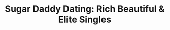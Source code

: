 ---
description: 类似“甜爹”的 app 太多了。
layout: post
results:
- primaryGenreName: Social Networking
  version: '1.0'
  formattedPrice: 免费
  genreIds:
  - '6005'
  artworkUrl60: http://is2.mzstatic.com/image/thumb/Purple122/v4/87/04/5e/87045e73-f804-9a40-cdb1-ebba1b30469e/source/60x60bb.jpg
  minimumOsVersion: '8.2'
  appletvScreenshotUrls: &a []
  sellerName: Paste Technology Co., Ltd.
  supportedDevices:
  - iPad2Wifi-iPad2Wifi
  - iPad23G-iPad23G
  - iPhone4S-iPhone4S
  - iPadThirdGen-iPadThirdGen
  - iPadThirdGen4G-iPadThirdGen4G
  - iPhone5-iPhone5
  - iPodTouchFifthGen-iPodTouchFifthGen
  - iPadFourthGen-iPadFourthGen
  - iPadFourthGen4G-iPadFourthGen4G
  - iPadMini-iPadMini
  - iPadMini4G-iPadMini4G
  - iPhone5c-iPhone5c
  - iPhone5s-iPhone5s
  - iPadAir-iPadAir
  - iPadAirCellular-iPadAirCellular
  - iPadMiniRetina-iPadMiniRetina
  - iPadMiniRetinaCellular-iPadMiniRetinaCellular
  - iPhone6-iPhone6
  - iPhone6Plus-iPhone6Plus
  - iPadAir2-iPadAir2
  - iPadAir2Cellular-iPadAir2Cellular
  - iPadMini3-iPadMini3
  - iPadMini3Cellular-iPadMini3Cellular
  - iPodTouchSixthGen-iPodTouchSixthGen
  - iPhone6s-iPhone6s
  - iPhone6sPlus-iPhone6sPlus
  - iPadMini4-iPadMini4
  - iPadMini4Cellular-iPadMini4Cellular
  - iPadPro-iPadPro
  - iPadProCellular-iPadProCellular
  - iPadPro97-iPadPro97
  - iPadPro97Cellular-iPadPro97Cellular
  - iPhoneSE-iPhoneSE
  - iPhone7-iPhone7
  - iPhone7Plus-iPhone7Plus
  - iPad611-iPad611
  - iPad612-iPad612
  genres:
  - 社交
  currentVersionReleaseDate: '2017-03-23T16:51:15Z'
  trackName: 'Sugar Daddy Dating: Rich Beautiful & Elite Singles'
  isVppDeviceBasedLicensingEnabled: true
  description: "Sugary is a FREE interactive club designed for the rich men,
    and gorgeous women out there, who are looking for some excitement and
    fun in the form of online dating. This app helps both the Sugar Babies
    and the Sugar Daddies get what they are looking for. In case you are looking
    for someone who would stay in your life and under your terms, you have
    come to the best place to find someone like this. \n\nThis app allows
    rich men to find and interact with beautiful and gorgeous women under
    their terms, while the young women can get financial support and other
    kinds of support from the rich men. Both can easily agree on terms and
    indulge in a mutually beneficial relationship. There are millions of members
    on the App giving you a fair chance to get a date easily. The matching
    rates are high, but still, the odds are in your hands.\n\nUnlike other
    sugar daddy dating Apps, like Seeking Arrangement and Sudy, here finding
    the best match for yourself is very easy through Sugary. At first, launch
    the App and click on the “QuickMatch” option. You would come across a
    screen where if you swipe left and right, you will get new rich men/gorgeous
    women options. Give a “Like” to the ones you find attractive. In case
    the other person gives you a “Like” as well, the match would be created.
    \n\nMoreover, you would have a wall just like the Facebook one where you
    can share everything that you are experiencing or doing in your life at
    that moment. It helps you to share your story with the world. You can
    also share your videos and photos to increase the chances of meeting more
    successful and attractive people through the Sugary App.\n\nSugary is
    not just a dating App. The high-quality services help you meet the high-valued
    people. The entry of a Sugar Daddy who is tremendously rich is done by
    mentioning their income. This helps them get a verified badge, the multiplies
    the chances of getting hooked soon. Moreover, a sugar daddy who has an
    income of $200,000 and above can apply for the Diamond verification to
    be on the top list of Sugar Daddies. On the contrary, how would you judge
    a woman and her beauty? We verify a young ladies’ no make-up photos and
    then provide with a Beauty Verification Symbol. This can help you get
    confirmed about the girl you are planning to ping.\n\nWhere all the websites
    and Apps that guarantee the success of a relationship, Sugary proves it
    with 100% FREE subscription. And you know what the better part of it is?
    The App is not limited to only one country, but is available for everyone
    in any part of the world who wished to indulge in a Mutually beneficial
    relationship. So, download the App and get lucky now!\n\nDifferent from
    the millions of other Apps, Sugary serves with a lot of special features:\n\n•
    Enjoy all features and service of this App without any subscription. It’s
    100% FREE \n\n• Find beautiful or rich people nearby easily and quickly.\n\n•
    Follows a Unique algorithm that generates great matches, guaranteeing
    higher matching rates.\n\n• Share the story of your life to let others
    know more about you on your wall.\n\n• The verified sign is not only for
    the Sugar Daddy but also for the Sugar Baby, that helps you choose wisely.\n\nYour
    privacy is the most valuable thing to us. To inspect our Privacy Policy
    and Terms, kindly visit the following links:\n\nhttps://sugardaddyhookup.net/privacy\n\nYou
    must be 18 years old at least to sign up for Sugary!"
  price: 0
  trackId: 1210814040
  releaseDate: '2017-03-23T16:51:15Z'
  advisories:
  - 频繁/强烈的成人/性暗示题材
  - 频繁/强烈的色情内容或裸露
  screenshotUrls:
  - http://a2.mzstatic.com/us/r30/Purple82/v4/05/6e/72/056e7275-412d-c087-0170-02a73ebfb902/screen696x696.jpeg
  - http://a4.mzstatic.com/us/r30/Purple111/v4/a0/c3/7d/a0c37d2e-5d37-1098-832a-c91831d3a80f/screen696x696.jpeg
  - http://a5.mzstatic.com/us/r30/Purple111/v4/4b/2d/82/4b2d8269-da30-80a2-2267-e9eaa816435e/screen696x696.jpeg
  - http://a3.mzstatic.com/us/r30/Purple122/v4/b4/f7/93/b4f79324-d6da-8053-170a-d3686e12d680/screen696x696.jpeg
  - http://a5.mzstatic.com/us/r30/Purple122/v4/5f/97/7b/5f977bab-dbe0-12bd-50cc-80a50d6dc756/screen696x696.jpeg
  artistViewUrl: https://itunes.apple.com/cn/developer/paste-technology-co-ltd/id1214337502?uo=4
  primaryGenreId: 6005
  kind: software
  fileSizeBytes: '20265984'
  bundleId: com.SugarDaddyDating
  trackContentRating: 17+
  trackCensoredName: 'Sugar Daddy Dating: Rich Beautiful & Elite Singles'
  contentAdvisoryRating: 17+
  isGameCenterEnabled: false
  artistName: Paste Technology Co., Ltd.
  languageCodesISO2A:
  - EN
  features: *a
  wrapperType: software
  artworkUrl512: http://is2.mzstatic.com/image/thumb/Purple122/v4/87/04/5e/87045e73-f804-9a40-cdb1-ebba1b30469e/source/512x512bb.jpg
  artworkUrl100: http://is2.mzstatic.com/image/thumb/Purple122/v4/87/04/5e/87045e73-f804-9a40-cdb1-ebba1b30469e/source/100x100bb.jpg
  trackViewUrl: https://geo.itunes.apple.com/cn/app/sugar-daddy-dating-rich-beautiful-elite-singles/id1210814040?mt=8&uo=4
  artistId: 1214337502
  currency: CNY
  ipadScreenshotUrls: *a
category: 社交
tags: tag1
resultCount: 1
title: 'Sugar Daddy Dating: Rich Beautiful & Elite Singles'

---